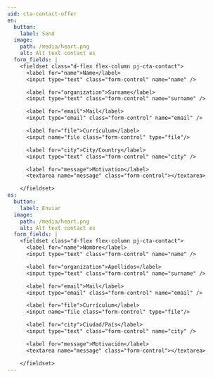 ```yaml
---
uid: cta-contact-offer
en:
  button:
    label: Send
  image:
    path: /media/heart.png
    alt: Alt text contact es
  form_fields: |
    <fieldset class="d-flex flex-column pj-cta-contact">
      <label for="name">Name</label>
      <input type="text" class="form-control" name="name" />

      <label for="organization">Surname</label>
      <input type="text" class="form-control" name="surname" />

      <label for="email">Mail</label>
      <input type="email" class="form-control" name="email" />

      <label for="file">Currículum</label>
      <input name="file class="form-control" type="file"/>

      <label for="city">City/Country</label>
      <input type="text" class="form-control" name="city" />

      <label for="message">Motivation</label>
      <textarea name="message" class="form-control"></textarea>

    </fieldset>
es:
  button:
    label: Enviar
  image:
    path: /media/heart.png
    alt: Alt text contact es
  form_fields: |
    <fieldset class="d-flex flex-column pj-cta-contact">
      <label for="name">Nombre</label>
      <input type="text" class="form-control" name="name" />

      <label for="organization">Apellidos</label>
      <input type="text" class="form-control" name="surname" />

      <label for="email">Mail</label>
      <input type="email" class="form-control" name="email" />

      <label for="file">Currículum</label>
      <input name="file class="form-control" type="file"/>

      <label for="city">Ciudad/País</label>
      <input type="text" class="form-control" name="city" />

      <label for="message">Motivación</label>
      <textarea name="message" class="form-control"></textarea>

    </fieldset>
---
```

